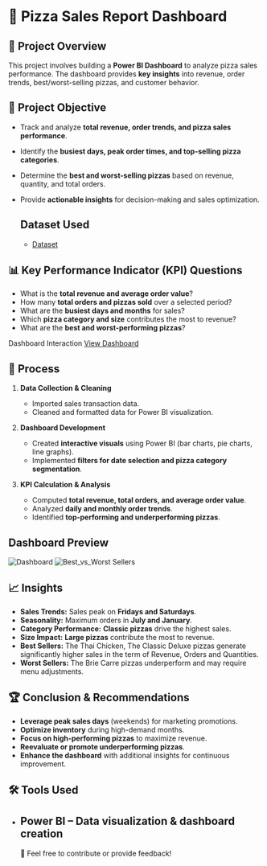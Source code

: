 #  🍕 Pizza Sales Report Dashboard  

## 📌 Project Overview  
This project involves building a **Power BI Dashboard** to analyze pizza sales performance. The dashboard provides **key insights** into revenue, order trends, best/worst-selling pizzas, and customer behavior.  

## 🎯 Project Objective  
- Track and analyze **total revenue, order trends, and pizza sales performance**.  
- Identify the **busiest days, peak order times, and top-selling pizza categories**.  
- Determine the **best and worst-selling pizzas** based on revenue, quantity, and total orders.  
- Provide **actionable insights** for decision-making and sales optimization.

  ## Dataset Used
  
  - <a href="https://github.com/ashishkmr0205/Pizza-Sales-Report-Dashboard/blob/main/pizza_sales_excel_file.xlsx">Dataset</a>

 ## 📊 Key Performance Indicator (KPI) Questions  
- What is the **total revenue and average order value**?  
- How many **total orders and pizzas sold** over a selected period?  
- What are the **busiest days and months** for sales?  
- Which **pizza category and size** contributes the most to revenue?  
- What are the **best and worst-performing pizzas**?

Dashboard Interaction <a href="https://github.com/ashishkmr0205/Pizza-Sales-Report-Dashboard/blob/main/pizza_sale_project.pbix">View Dashboard</a>

  ## 🔄 Process  
1. **Data Collection & Cleaning**  
   - Imported sales transaction data.  
   - Cleaned and formatted data for Power BI visualization.  

2. **Dashboard Development**  
   - Created **interactive visuals** using Power BI (bar charts, pie charts, line graphs).  
   - Implemented **filters for date selection and pizza category segmentation**.  

3. **KPI Calculation & Analysis**  
   - Computed **total revenue, total orders, and average order value**.  
   - Analyzed **daily and monthly order trends**.  
   - Identified **top-performing and underperforming pizzas**. 

## Dashboard Preview
![Dashboard](https://github.com/user-attachments/assets/b40e2b07-50d1-445e-897c-7bea8907704d)
![Best_vs_Worst Sellers](https://github.com/user-attachments/assets/9b030d85-d907-4e03-b4ed-b88995da6adf)

## 📈 Insights  
- **Sales Trends:** Sales peak on **Fridays and Saturdays**.  
- **Seasonality:** Maximum orders in **July and January**.  
- **Category Performance:** **Classic pizzas** drive the highest sales.  
- **Size Impact:** **Large pizzas** contribute the most to revenue.  
- **Best Sellers:** The Thai Chicken, The Classic Deluxe pizzas  generate significantly higher sales in the term of Revenue, Orders and Quantities.  
- **Worst Sellers:** The Brie Carre pizzas underperform and may require menu adjustments.  

## 🏆 Conclusion & Recommendations  
- **Leverage peak sales days** (weekends) for marketing promotions.  
- **Optimize inventory** during high-demand months.  
- **Focus on high-performing pizzas** to maximize revenue.  
- **Reevaluate or promote underperforming pizzas**.  
- **Enhance the dashboard** with additional insights for continuous improvement.  

## 🛠️ Tools Used  
- **Power BI** – Data visualization & dashboard creation
  ----

  🚀 Feel free to contribute or provide feedback!





